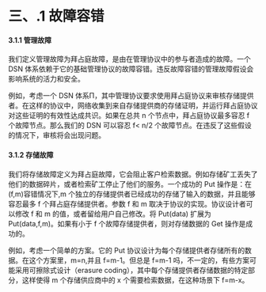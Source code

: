 # 三、.1 故障容错

#### 3.1.1 管理故障

我们定义管理故障为拜占庭故障，是由在管理协议中的参与者造成的故障。一个 DSN 体系依赖于它的基础管理协议的故障容错。违反故障容错的管理故障假设会影响系统的活力和安全。

例如，考虑一个 DSN 体系Π，其中管理协议要求使用拜占庭协议来审核存储提供者。在这样的协议中，网络收集到来自存储提供商的存储证明，并运行拜占庭协议对这些证明的有效性达成共识。如果在总共 n 个节点中，拜占庭协议最多容忍 f 个故障节点。那么我们的 DSN 可以容忍 f< n/2 个故障节点。在违反了这些假设的情况下，审核将会出现问题。

#### 3.1.2 存储故障

我们将存储故障定义为拜占庭故障，它会阻止客户检索数据。例如存储矿工丢失了他们的数据碎片，或者检索矿工停止了他们的服务。一个成功的 Put 操作是：在(f,m)容错情况下,m 个独立的存储提供者已经成功的存储了输入的数据，并且能够容忍最多 f 个拜占庭存储提供者。参数 f 和 m 取决于协议的实现。协议设计者可以修改 f 和 m 的值，或者留给用户自己修改。将 Put(data) 扩展为 Put(data,f,m)。如果有小于 f 个故障存储提供者，则对存储数据的 Get 操作是成功的。

例如，考虑一个简单的方案。它的 Put 协议设计为每个存储提供者存储所有的数据。在这个方案里，m=n,并且 f=m-1。但总是 f=m-1 吗，不一定的，有些方案可能采用可擦除式设计（erasure coding），其中每个存储提供者存储数据的特定部分，这样使得 m 个存储供应商中的 x 个需要检索数据，在这种场景下 f=m-x。